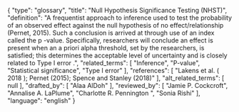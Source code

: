 {
    "type": "glossary",
    "title": "Null Hypothesis Significance Testing (NHST)",
    "definition": "A frequentist approach to inference used to test the probability of an observed effect against the null hypothesis of no effect/relationship (Pernet, 2015). Such a conclusion is arrived at through use of an index called the p -value. Specifically, researchers will conclude an effect is present when an a priori alpha threshold, set by the researchers, is satisfied; this determines the acceptable level of uncertainty and is closely related to Type I error .",
    "related_terms": [
        "Inference",
        "P-value",
        "Statistical significance",
        "Type I error"
    ],
    "references": [
        "Lakens et al. ( 2018 ); Pernet (2015); Spence and Stanley (2018)"
    ],
    "alt_related_terms": [
        null
    ],
    "drafted_by": [
        "Alaa AlDoh"
    ],
    "reviewed_by": [
        "Jamie P. Cockcroft",
        "Annalise A. LaPlume",
        "Charlotte R. Pennington ",
        "Sonia Rishi"
    ],
    "language": "english"
}